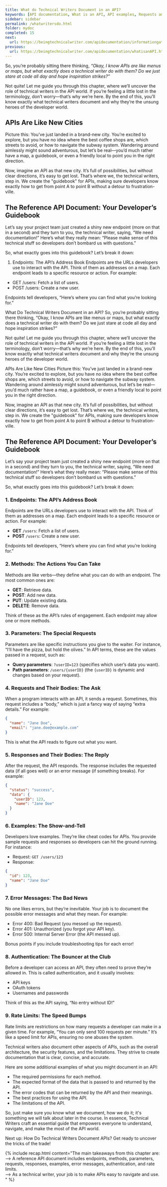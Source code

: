 ```yaml
---
title: What do Technical Writers Document in an API?
keywords: [API documentation, What is an API, API examples, Requests and Responses, Types of APIs, Importance of APIs, Digital connectivity, Tech world, Online interactions, Digital communication, Tech lingo, Software connectors, Program interactions, Digital convenience, API, application programming interface, documentation, requests, responses, REST API, social media, weather apps, online shopping, introduction to APIs, learn about APIs, how APIs work, examples of APIs, API tutorial, API best practices, API design]
sidebar: sidebar
permalink: /whatwritersdo.html
folder: mydoc
completed: 15
next:
  url: https://beingtechnicalwriter.com/apidocumentation/informationgathering.html
previous:
  url: https://beingtechnicalwriter.com/apidocumentation/whatisanAPI.html
---
```


So, you’re probably sitting there thinking, _“Okay, I know APIs are like menus or maps, but what exactly does a technical writer do with them? Do we just stare at code all day and hope inspiration strikes?”_

Not quite! Let me guide you through this chapter, where we’ll uncover the role of technical writers in the API world. If you’re feeling a little lost in the terminology, don’t worry—that’s why we’re here. By the end of this, you’ll know exactly what technical writers document and why they’re the unsung heroes of the developer world.

## APIs Are Like New Cities
Picture this: You’ve just landed in a brand-new city. You’re excited to explore, but you have no idea where the best coffee shops are, which streets to avoid, or how to navigate the subway system. Wandering around aimlessly might sound adventurous, but let’s be real—you’d much rather have a map, a guidebook, or even a friendly local to point you in the right direction.

Now, imagine an API as that new city. It’s full of possibilities, but without clear directions, it’s easy to get lost. That’s where we, the technical writers, step in. We create the "guidebook" for APIs, making sure developers know exactly how to get from point A to point B without a detour to frustration-ville.

  <script async src="https://pagead2.googlesyndication.com/pagead/js/adsbygoogle.js?client=ca-pub-7149683584202371"
      crossorigin="anonymous"></script>
  <!-- AddTitleOne -->
  <ins class="adsbygoogle"
      style="display:block"
      data-ad-client="ca-pub-7149683584202371"
      data-ad-slot="7422872052"
      data-ad-format="auto"
      data-full-width-responsive="true"></ins>
  <script>
      (adsbygoogle = window.adsbygoogle || []).push({});
  </script>

## The Reference API Document: Your Developer’s Guidebook
Let’s say your project team just created a shiny new endpoint (more on that in a second) and they turn to you, the technical writer, saying, “We need documentation!” Here’s what they really mean: “Please make sense of this technical stuff so developers don’t bombard us with questions.”

So, what exactly goes into this guidebook? Let’s break it down:

1. Endpoints: The API’s Address Book
Endpoints are the URLs developers use to interact with the API. Think of them as addresses on a map. Each endpoint leads to a specific resource or action. For example:

- GET /users: Fetch a list of users.
- POST /users: Create a new user.

Endpoints tell developers, “Here’s where you can find what you’re looking for.”


What Do Technical Writers Document in an API?
So, you’re probably sitting there thinking, “Okay, I know APIs are like menus or maps, but what exactly does a technical writer do with them? Do we just stare at code all day and hope inspiration strikes?”

Not quite! Let me guide you through this chapter, where we’ll uncover the role of technical writers in the API world. If you’re feeling a little lost in the terminology, don’t worry—that’s why we’re here. By the end of this, you’ll know exactly what technical writers document and why they’re the unsung heroes of the developer world.

APIs Are Like New Cities
Picture this: You’ve just landed in a brand-new city. You’re excited to explore, but you have no idea where the best coffee shops are, which streets to avoid, or how to navigate the subway system. Wandering around aimlessly might sound adventurous, but let’s be real—you’d much rather have a map, a guidebook, or even a friendly local to point you in the right direction.

Now, imagine an API as that new city. It’s full of possibilities, but without clear directions, it’s easy to get lost. That’s where we, the technical writers, step in. We create the "guidebook" for APIs, making sure developers know exactly how to get from point A to point B without a detour to frustration-ville.

## The Reference API Document: Your Developer’s Guidebook

Let’s say your project team just created a shiny new endpoint (more on that in a second) and they turn to you, the technical writer, saying, “We need documentation!” Here’s what they really mean: “Please make sense of this technical stuff so developers don’t bombard us with questions.”

So, what exactly goes into this guidebook? Let’s break it down:

### 1. Endpoints: The API’s Address Book
Endpoints are the URLs developers use to interact with the API. Think of them as addresses on a map. Each endpoint leads to a specific resource or action. For example:
- **GET** `/users`: Fetch a list of users.
- **POST** `/users`: Create a new user.

Endpoints tell developers, “Here’s where you can find what you’re looking for.”

### 2. Methods: The Actions You Can Take
Methods are like verbs—they define what you can do with an endpoint. The most common ones are:
- **GET**: Retrieve data.
- **POST**: Add new data.
- **PUT**: Update existing data.
- **DELETE**: Remove data.

Think of these as the API’s rules of engagement. Each endpoint may allow one or more methods.


### 3. Parameters: The Special Requests
Parameters are like specific instructions you give to the waiter. For instance, “I’ll have the pizza, but hold the olives.” In API terms, these are the values passed in a request, such as:
- **Query parameters**: `?userID=123` (specifies which user’s data you want).
- **Path parameters**: `/users/{userID}` (the `{userID}` is dynamic and changes based on your request).

### 4. Requests and Their Bodies: The Ask
When a program interacts with an API, it sends a request. Sometimes, this request includes a “body,” which is just a fancy way of saying “extra details.” For example:

```json
{
  "name": "Jane Doe",
  "email": "jane.doe@example.com"
}
```
This is what the API reads to figure out what you want.

### 5. Responses and Their Bodies: The Reply
After the request, the API responds. The response includes the requested data (if all goes well) or an error message (if something breaks). For example:

```json
{
  "status": "success",
  "data": {
    "userID": 123,
    "name": "Jane Doe"
  }
}
```
### 6. Examples: The Show-and-Tell
Developers love examples. They’re like cheat codes for APIs. You provide sample requests and responses so developers can hit the ground running. For instance:

- Request: `GET /users/123`
- Response:

```json
{
  "id": 123,
  "name": "Jane Doe"
}
```

### 7. Error Messages: The Bad News
No one likes errors, but they’re inevitable. Your job is to document the possible error messages and what they mean. For example:

- Error 400: Bad Request (you messed up the request).
- Error 401: Unauthorized (you forgot your API key).
- Error 500: Internal Server Error (the API messed up).

Bonus points if you include troubleshooting tips for each error!

### 8. Authentication: The Bouncer at the Club
Before a developer can access an API, they often need to prove they’re allowed in. This is called authentication, and it usually involves:

- API keys
- OAuth tokens
- Usernames and passwords

Think of this as the API saying, “No entry without ID!”

### 9. Rate Limits: The Speed Bumps
Rate limits are restrictions on how many requests a developer can make in a given time. For example, “You can only send 100 requests per minute.” It’s like a speed limit for APIs, ensuring no one abuses the system.

Technical writers also document other aspects of APIs, such as the overall architecture, the security features, and the limitations. They strive to create documentation that is clear, concise, and accurate.

Here are some additional examples of what you might document in an API:

* The required permissions for each method.
* The expected format of the data that is passed to and returned by the API.
* The error codes that can be returned by the API and their meanings.
* The best practices for using the API.
* The limitations of the API.

So, just make sure you know what we document, how we do it; it's something we will talk about later in the course. In essence, Technical Writers craft an essential guide that empowers everyone to understand, navigate, and make the most of the API world.

Next up: How Do Technical Writers Document APIs? Get ready to uncover the tricks of the trade!

{% include recap.html content="The main takeaways from this chapter are:
<br>
--> A reference API document includes endpoints, methods, parameters, requests, responses, examples, error messages, authentication, and rate limits.
<br>
--> As a technical writer, your job is to make APIs easy to navigate and use.
" %}